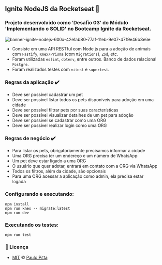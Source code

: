 ## Ignite NodeJS da Rocketseat 🚀

### Projeto desenvolvido como 'Desafio 03' do Módulo 'Implementando o SOLID' no Bootcamp Ignite da Rocketseat. 

![banner-ignite-nodejs-600x-42e1ab80-77af-11eb-9e07-47f9e46b3e6e](https://user-images.githubusercontent.com/52472087/224563992-1fbf29d0-06d9-4b58-b9d0-522f3f283f1e.png)

- Consiste em uma API RESTful com Node.js para a adoção de animais com `Fastify`, `Knex/Prisma` (com `Migrations`), `Zod`, etc.
- Foram utilizadas `eslint`, `dotenv`, entre outros. Banco de dados relacional `Postgre`.
- Foram realizados testes com `vitest` e `supertest`. 

### Regras da aplicação ✔️

- Deve ser possível cadastrar um pet
- Deve ser possível listar todos os pets disponíveis para adoção em uma cidade
- Deve ser possível filtrar pets por suas características
- Deve ser possível visualizar detalhes de um pet para adoção
- Deve ser possível se cadastrar como uma ORG
- Deve ser possível realizar login como uma ORG

### Regras de negócio ✔️

- Para listar os pets, obrigatoriamente precisamos informar a cidade
- Uma ORG precisa ter um endereço e um número de WhatsApp
- Um pet deve estar ligado a uma ORG
- O usuário que quer adotar, entrará em contato com a ORG via WhatsApp
- Todos os filtros, além da cidade, são opcionais
- Para uma ORG acessar a aplicação como admin, ela precisa estar logada

### Configurando e executando:

```
npm install
npm run knex -- migrate:latest
npm run dev
```

### Executando os testes:

```
npm run test
```

### 📝 Licença

- [MIT](https://github.com/paulopitta97/ignite-node-desafio-03-find-a-friend/blob/master/LICENSE) © [Paulo Pitta](https://github.com/paulopitta97)
